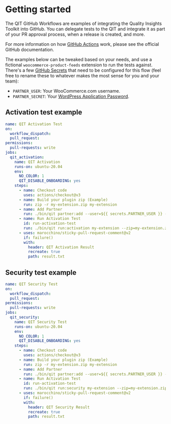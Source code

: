 # Getting started

The QIT GitHub Workflows are examples of integrating the Quality Insights Toolkit into GitHub. You can delegate tests to the QIT and integrate it as part of your PR approval process, when a release is created, and more.

For more information on how [GitHub Actions](https://docs.github.com/en/actions) work, please see the official GitHub documentation.

The examples below can be tweaked based on your needs, and use a fictional `woocommerce-product-feeds` extension to run the tests against. There's a few [GitHub Secrets](https://docs.github.com/en/actions/security-guides/encrypted-secrets) that need to be configured for this flow (feel free to rename these to whatever makes the most sense for you and your team):

- `PARTNER_USER`: Your WooCommerce.com username.
- `PARTNER_SECRET`: Your [WordPress Application Password](https://make.wordpress.org/core/2020/11/05/application-passwords-integration-guide/).

## Activation test example

```yaml
name: QIT Activation Test
on:
  workflow_dispatch:
  pull_request:
permissions:
  pull-requests: write
jobs:
  qit_activation:
    name: QIT Activation
    runs-on: ubuntu-20.04
    env:
      NO_COLOR: 1
      QIT_DISABLE_ONBOARDING: yes
    steps:
      - name: Checkout code
        uses: actions/checkout@v3
      - name: Build your plugin zip (Example)
        run: zip -r my-extension.zip my-extension
      - name: Add Partner
        run: ./bin/qit partner:add --user=${{ secrets.PARTNER_USER }} --application_password=${{ secrets.PARTNER_SECRET }}
      - name: Run Activation Test
        id: run-activation-test
        run: ./bin/qit run:activation my-extension --zip=my-extension.zip --wait > result.txt
      - uses: marocchino/sticky-pull-request-comment@v2
        if: failure()
        with:
          header: QIT Activation Result
          recreate: true
          path: result.txt
```

## Security test example

```yaml
name: QIT Security Test
on:
  workflow_dispatch:
  pull_request:
permissions:
  pull-requests: write
jobs:
  qit_security:
    name: QIT Security Test
    runs-on: ubuntu-20.04
    env:
      NO_COLOR: 1
      QIT_DISABLE_ONBOARDING: yes
    steps:
      - name: Checkout code
        uses: actions/checkout@v3
      - name: Build your plugin zip (Example)
        run: zip -r my-extension.zip my-extension
      - name: Add Partner
        run: ./bin/qit partner:add --user=${{ secrets.PARTNER_USER }} --application_password=${{ secrets.PARTNER_SECRET }}
      - name: Run Activation Test
        id: run-activation-test
        run: ./bin/qit run:security my-extension --zip=my-extension.zip --wait > result.txt
      - uses: marocchino/sticky-pull-request-comment@v2
        if: failure()
        with:
          header: QIT Security Result
          recreate: true
          path: result.txt
```

